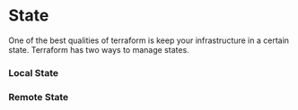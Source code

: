 # State

One of the best qualities of terraform is keep your infrastructure in a certain state. Terraform has two ways to manage states.

### Local State
 


### Remote State
